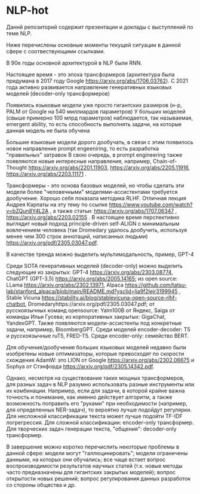 # NLP-hot

Даннй репозиторий содержит презентации и доклады с выступлений по теме NLP.

Ниже перечислены основные моменты текущей ситуации в данной сфере с соотвествующими ссылками.

В 90е годы основной архитектурой в NLP были RNN.

Настоящее время - это эпоха трансформеров (архитектура была придумана в 2017 году Google https://arxiv.org/abs/1706.03762). С 2021 года активно развивается направление генеративных языковых моделей (decoder-only трансформеров) 

Появились языковые модели уже просто гигантских размеров (н-р, PALM от Google на 540 миллиардов параметров)
У больших моделей (свыше примерно 100 млрд параметров) наблюдается, так называемая, emergent ability, то есть способность выполнять задачи, на которые данная модель не была обучена

Большие языковые модели дорого дообучать, в связи с этим появилось новое направление prompt engeeniring, то есть разработка "правильных" затравок
В свою очередь, в prompt engineering также появляются новые интересные направления, например, Chain-of-Thought https://arxiv.org/abs/2201.11903, https://arxiv.org/abs/2205.11916, https://arxiv.org/abs/2203.11171 .

Трансформеры - это основа базовых моделей, но чтобы сделать эти модели более "человечными" моделями-ассистентами требуется дообучение. Хорошо себя показала методика RLHF. Отличная лекция Андрея Карпаты на эту тему по ссылке https://www.youtube.com/watch?v=bZQun8Y4L2A , а также статьи: https://arxiv.org/abs/1707.06347 , https://arxiv.org/abs/2203.02155 . В настоящее время перспективно выглядит новый подход principle-driven self-ALIGN с минимальным вовлечением человека (так Dromedary удалось дообучить, используя менее чем 300 строк аннотаций, написанных людьми) https://arxiv.org/pdf/2305.03047.pdf.

В качестве тренда можно выделить мультимодальность, пример, GPT-4

Среди SOTA генеративных моделей (decoder-only) можно выделить следующие из закрытых: GPT-4 https://arxiv.org/abs/2303.08774, ChatGPT (GPT-3,5) https://arxiv.org/abs/2005.14165; из open source: LLama https://arxiv.org/abs/2302.13971, Alpaca https://github.com/tatsu-lab/stanford_alpaca/blob/main/README.md?ysclid=lja9f2lejr3199945 , Stable Vicuna https://stability.ai/blog/stablevicuna-open-source-rlhf-chatbot, Dromedaryhttps://arxiv.org/pdf/2305.03047.pdf; от русскоязычных команд opensource: Yalm100B oт Яндекс, Saiga от команды Ильи Гусева; из корпоративных закрытых: GigaChat, YandexGPT. Также появляются модели-ассистенты под конкретные задачи, например, BloombergGPT. Среди моделей encoder-decoder: T5 и русскоязычные ruT5, FRED-T5. Среди encoder-only: семейство BERT.

Для обучения/дообучения больших языковых моделей недавно были изобретены новые оптимизаторы, которые превосходят по скорости схождения AdamW: это LION от Google https://arxiv.org/abs/2302.06675 и Sophya от Стэнфорда https://arxiv.org/pdf/2305.14342.pdf.

Однако, несмотря на существование таких мощных трансформеров, для разных задач в NLP разумно использовать разные инструменты или их комбинации. Например, если для задачи, в которой крайне важна точность и понимание, как именно действует алгоритм,  а также возможность поправить его "руками" при необходимости (например, для определенных NER-задач), то вероятно лучше подойдут регулярки. Для несложной классификации текста может лучше подойти TF-IDF логрегрессия. Для сложной классификации: encoder-only трансформер. Для творческих задач генерации текста, "общения": decoder-only трансформер.

В завершение можно коротко перечислить некоторые проблемы в данной сфере: модели могут "галлюцинировать"; модели ограничены данными, на которых они обучались; все чаще встает вопрос воспроизводимости результатов научных статей (т.к. новые методы часто предназначены для гигантских закрытых моделей); вопрос открытости новых решений; вопрос регулирования данных разработок со стороны общества и др.

